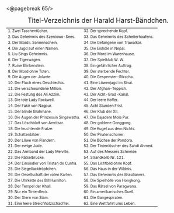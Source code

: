 <@pagebreak 65/>

<div style="font-size: large; text-align: center;">Titel-Verzeichnis der Harald Harst-Bändchen.</div>

<table style="table-layout:fixed; font-size: x-small;">
<tr><td style="width:50%">1. Zwei Taschentücher.  </td><td style="width:50%">32. Der sprechende Kopf.</td></tr>
<tr><td>2. Das Geheimnis des Szentowo-Sees.       </td><td>33. Das Geheimnis des Scheiterhaufens.</td></tr>
<tr><td>3. Der Mord i. Sonnenschein.              </td><td>34. Die Gefangene von Trawalkor.</td></tr>
<tr><td>4. Die Jagd auf einen Namen.              </td><td>35. Die Eishöle in Nepal.</td></tr>
<tr><td>5. Liu Sings Geheimnis.                   </td><td>36. Der Mord im Warenhause.</td></tr>
<tr><td>6. Der Tigerwagen.                        </td><td>37. Der Spielklub W. W.</td></tr>
<tr><td>7. Ruine Blinkenstein.                    </td><td>38. Ein gefährlicher Auftrag.</td></tr>
<tr><td>8. Der Mord ohne Toten.                   </td><td>39. Der sterbende Fechter.</td></tr>
<tr><td>9. Die Augen der Jolante.                 </td><td>40. Die Gespenster-Rikscha.</td></tr>
<tr><td>10. Der Fluch eines Geschlechts.          </td><td>41. Eine Löwenjagd im Sinai.</td></tr>
<tr><td>11. Die verschwundene Million.            </td><td>42. Der Afghan-Teppich.</td></tr>
<tr><td>12. Die Festung des Ali Azzim.            </td><td>43. Der Acht-Grad-Kanal.</td></tr>
<tr><td>13. Die tote Lady Rockwell.               </td><td>44. Der leere Koffer.</td></tr>
<tr><td>14. Der Fakir von Nagpur.                 </td><td>45. Acht Stunden Frist.</td></tr>
<tr><td>15. Der blinde Brahmane.                  </td><td>46. Der Klub der XII.</td></tr>
<tr><td>16. Die Augen der Prinzessin Singawatha.  </td><td>47. Die Bajadere Mola Pur.</td></tr>
<tr><td>17. Das Löschblatt von Amritsar.          </td><td>48. Der goldene Gonggong.</td></tr>
<tr><td>18. Die leuchtende Fratze.                </td><td>49. Die Kugel aus dem Nichts.</td></tr>
<tr><td>19. Schattenbilder.                       </td><td>50. Der Piratenschoner.</td></tr>
<tr><td>20. Der Löwe von Flandern.                </td><td>51. Die Büchse der Pandora.</td></tr>
<tr><td>21. Der ewige Jude.                       </td><td>52. Der Tintenlöscher des Sahdi Ahmed.</td></tr>
<tr><td>22. Das Armband der Lady Melville.        </td><td>53. Auf des Messers Schneide.</td></tr>
<tr><td>23. Die Rätselbrücke.                     </td><td>54. Strandkorb Nr. 121.</td></tr>
<tr><td>24. Der Einsiedler von Tristan de Cunha.  </td><td>55. Das Lichtbild ohne Kopf.</td></tr>
<tr><td>25. Die Siegellacktröpfchen.              </td><td>56. Das Haus in der Wildnis.</td></tr>
<tr><td>26. Die Gesellschaft der roten Karten.    </td><td>57. Das Geheimnis des Brasilianers.</td></tr>
<tr><td>27. Die Uhrkette des Bill Hamilton.       </td><td>58. Die Spielhölle von Hongkong.</td></tr>
<tr><td>28. Der Tempel der Khali.                 </td><td>59. Das Rätsel von Paragwana.</td></tr>
<tr><td>29. Nur ein Tintenfleck.                  </td><td>60. Ein amerikanisches Duell.</td></tr>
<tr><td>30. Der Stern von Siam.                   </td><td>61. Die Gangespiraten.</td></tr>
<tr><td>31. Eine leere Streichholzschachtel.      </td><td>62. Eine Wettfahrt ums Leben.</td></tr>
</table>

